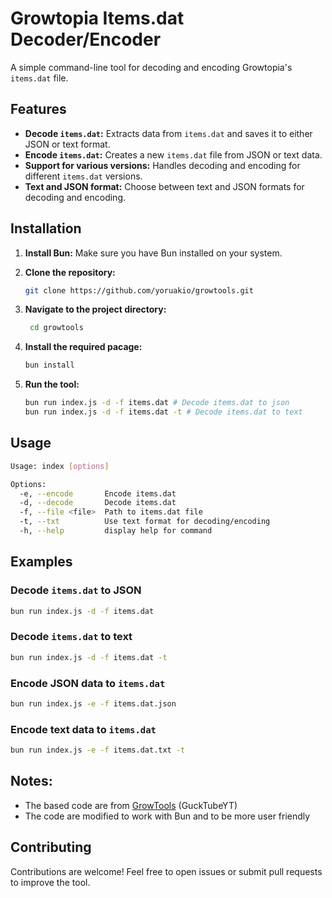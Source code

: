 # Growtopia Items.dat Decoder/Encoder

A simple command-line tool for decoding and encoding Growtopia's `items.dat` file.

## Features

-   **Decode `items.dat`:** Extracts data from `items.dat` and saves it to either JSON or text format.
-   **Encode `items.dat`:** Creates a new `items.dat` file from JSON or text data.
-   **Support for various versions:** Handles decoding and encoding for different `items.dat` versions.
-   **Text and JSON format:** Choose between text and JSON formats for decoding and encoding.

## Installation

1. **Install Bun:** Make sure you have Bun installed on your system.
2. **Clone the repository:**
    ```bash
    git clone https://github.com/yoruakio/growtools.git
    ```
3. **Navigate to the project directory:**
    ```bash
     cd growtools
    ```
4. **Install the required pacage:**
    ```bash
    bun install
    ```
5. **Run the tool:**

    ```bash
    bun run index.js -d -f items.dat # Decode items.dat to json
    bun run index.js -d -f items.dat -t # Decode items.dat to text
    ```

## Usage

```bash
Usage: index [options]

Options:
  -e, --encode       Encode items.dat
  -d, --decode       Decode items.dat
  -f, --file <file>  Path to items.dat file
  -t, --txt          Use text format for decoding/encoding
  -h, --help         display help for command
```

## Examples

### Decode `items.dat` to JSON

```bash
bun run index.js -d -f items.dat
```

### Decode `items.dat` to text

```bash
bun run index.js -d -f items.dat -t
```

### Encode JSON data to `items.dat`

```bash
bun run index.js -e -f items.dat.json
```

### Encode text data to `items.dat`

```bash
bun run index.js -e -f items.dat.txt -t
```

## Notes:

-   The based code are from [GrowTools](https://github.com/GuckTubeYT) (GuckTubeYT)
-   The code are modified to work with Bun and to be more user friendly

## Contributing

Contributions are welcome! Feel free to open issues or submit pull requests to improve the tool.
